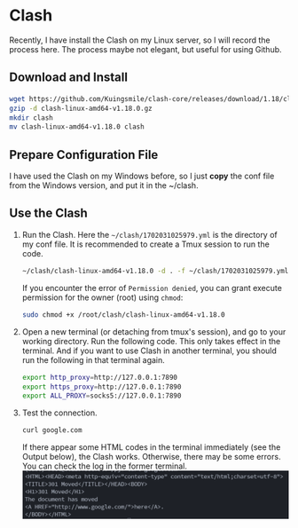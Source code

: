 # Clash
Recently, I have install the Clash on my Linux server, so I will record the process here. The process maybe not elegant, but useful for using Github.
## Download and Install

``` bash
wget https://github.com/Kuingsmile/clash-core/releases/download/1.18/clash-linux-amd64-v1.18.0.gz
gzip -d clash-linux-amd64-v1.18.0.gz
mkdir clash
mv clash-linux-amd64-v1.18.0 clash
```
## Prepare Configuration File

I have used the Clash on my Windows before, so I just **copy** the conf file from the Windows version, and put it in the ~/clash.

## Use the Clash
1. Run the Clash. 
   Here the `~/clash/1702031025979.yml` is the directory of my conf file. It is recommended to create a Tmux session to run the code.
   ``` bash
   ~/clash/clash-linux-amd64-v1.18.0 -d . -f ~/clash/1702031025979.yml
   ```
   If you encounter the error of `Permission denied`, you can grant execute permission for the owner (root) using `chmod`:
    ```bash
   sudo chmod +x /root/clash/clash-linux-amd64-v1.18.0
    ```
2. Open a new terminal (or detaching from tmux's session), and go to your working directory. Run the following code. This only takes effect in the terminal. And if you want to use Clash in another terminal, you should run the following in that terminal again.
   ```bash
   export http_proxy=http://127.0.0.1:7890
   export https_proxy=http://127.0.0.1:7890
   export ALL_PROXY=socks5://127.0.0.1:7890
   ```
3. Test the connection.
   ```bash
   curl google.com
   ```
   If there appear some HTML codes in the terminal immediately (see the Output below), the Clash works. Otherwise, there may be some errors. You can check the log in the former terminal.
   ![curl_google{#curl}](/static/curl_google.png)

